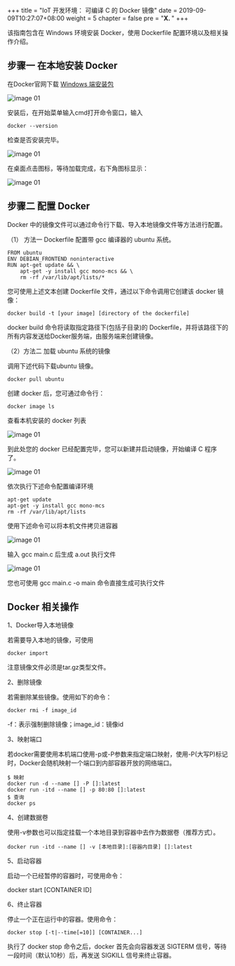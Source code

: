 +++
title = "IoT 开发环境： 可编译 C 的 Docker 镜像"
date = 2019-09-09T10:27:07+08:00
weight = 5
chapter = false
pre = "<b>X. </b>"
+++

该指南包含在 Windows 环境安装 Docker，使用 Dockerfile 配置环境以及相关操作介绍。 

## 步骤一 在本地安装 Docker 

在Docker官网下载 [Windows 端安装包](https://docs.docker.com/docker-for-windows/install/)

![image 01](assets/docker_guide/03.png)

安装后，在开始菜单输入cmd打开命令窗口，输入

	docker --version

检查是否安装完毕。

![image 01](assets/docker_guide/07.png)

在桌面点击图标，等待加载完成，右下角图标显示：

![image 01](assets/docker_guide/11.png)

## 步骤二 配置 Docker

Docker 中的镜像文件可以通过命令行下载、导入本地镜像文件等方法进行配置。

（1） 方法一 Dockerfile 配置带 gcc 编译器的 ubuntu 系统。

	FROM ubuntu
	ENV DEBIAN_FRONTEND noninteractive
	RUN apt-get update && \
    	apt-get -y install gcc mono-mcs && \
		rm -rf /var/lib/apt/lists/*

您可使用上述文本创建 Dockerfile 文件，通过以下命令调用它创建该 docker 镜像：

	docker build -t [your image] [directory of the dockerfile]

docker build 命令将读取指定路径下(包括子目录)的 Dockerfile，并将该路径下的所有内容发送给Docker服务端，由服务端来创建镜像。

（2）方法二 加载 ubuntu 系统的镜像

调用下述代码下载ubuntu 镜像。

	docker pull ubuntu 

创建 docker 后，您可通过命令行：
 
	docker image ls 

查看本机安装的 docker 列表

![image 01](assets/docker_guide/05.png)

到此处您的 docker 已经配置完毕，您可以新建并启动镜像，开始编译 C 程序了。

![image 01](assets/docker_guide/08.png)

依次执行下述命令配置编译环境

	apt-get update 
    apt-get -y install gcc mono-mcs
	rm -rf /var/lib/apt/lists

使用下述命令可以将本机文件拷贝进容器

![image 01](assets/docker_guide/09.png)

输入 gcc main.c 后生成 a.out 执行文件

![image 01](assets/docker_guide/10.png)

您也可使用 gcc main.c -o main 命令直接生成可执行文件 

## Docker 相关操作

1、Docker导入本地镜像

若需要导入本地的镜像，可使用

	docker import 

注意镜像文件必须是tar.gz类型文件。

2、删除镜像

若需删除某些镜像。使用如下的命令：

	docker rmi -f image_id 

-f：表示强制删除镜像；image_id：镜像id

3、映射端口

若docker需要使用本机端口使用-p或-P参数来指定端口映射，使用-P(大写P)标记时，Docker会随机映射一个端口到内部容器开放的网络端口。

	$ 映射
	docker run -d --name [] -P []:latest 
	docker run -itd --name [] -p 80:80 []:latest 
	$ 查询
	docker ps 

4、创建数据卷

使用-v参数也可以指定挂载一个本地目录到容器中去作为数据卷（推荐方式）。

	docker run -itd --name [] -v [本地目录]:[容器内目录] []:latest

5、启动容器

启动一个已经暂停的容器时，可使用命令：

docker start [CONTAINER ID]

6、终止容器

停止一个正在运行中的容器。使用命令：

	docker stop [-t|--time[=10]] [CONTAINER...]

执行了 docker stop 命令之后，docker 首先会向容器发送 SIGTERM 信号，等待一段时间（默认10秒）后，再发送 SIGKILL 信号来终止容器。


